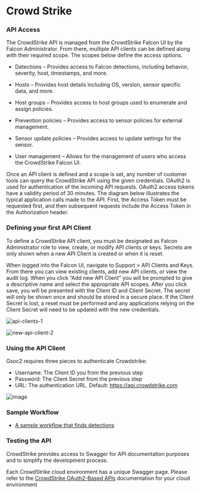 # Crowd Strike 

### API Access 

The CrowdStrike API is managed from the CrowdStrike Falcon UI by the Falcon Administrator. From there, multiple API clients can be defined along with their required scope. The scopes below define the access options.

* Detections – Provides access to Falcon detections, including behavior, severity, host, timestamps, and more.

* Hosts – Provides host details including OS, version, sensor specific data, and more.

* Host groups – Provides access to host groups used to enumerate and assign policies.

* Prevention policies – Provides access to sensor policies for external management.

* Sensor update policies – Provides access to update settings for the sensor.

* User management – Allows for the management of users who access the CrowdStrike Falcon UI.

Once an API client is defined and a scope is set, any number of customer tools can query the CrowdStrike API using the given credentials. OAuth2 is used for authentication of the incoming API requests. OAuth2 access tokens have a validity period of 30 minutes. The diagram below illustrates the typical application calls made to the API. First, the Access Token must be requested first, and then subsequent requests include the Access Token in the Authorization header.

### Defining your first API Client

To define a CrowdStrike API client, you must be designated as Falcon Administrator role to view, create, or modify API clients or keys. Secrets are only shown when a new API Client is created or when it is reset.

When logged into the Falcon UI, navigate to Support > API Clients and Keys. From there you can view existing clients, add new API clients, or view the audit log. When you click “Add new API Client” you will be prompted to give a descriptive name and select the appropriate API scopes. After you click save, you will be presented with the Client ID and Client Secret. The secret will only be shown once and should be stored in a secure place. If the Client Secret is lost, a reset must be performed and any applications relying on the Client Secret will need to be updated with the new credentials.

![api-clients-1](https://user-images.githubusercontent.com/58112539/191856590-d60ed0fd-3d4e-47d5-b309-985f6cb97890.png)

![new-api-client-2](https://user-images.githubusercontent.com/58112539/191856604-e4274c8c-4ef8-4465-ab2d-4e01272c9a6b.png)

### Using the API Client
Gsoc2 requires three pieces to authenticate Crowdstrike:
- Username: The Client ID you from the previous step
- Password: The Client Secret from the previous step
- URL: The authentication URL. Default: https://api.crowdstrike.com

![image](https://user-images.githubusercontent.com/5719530/196212509-564b83f4-49c1-4e7e-ac8b-2042972d9997.png)

### Sample Workflow
- [A sample workflow that finds detections](https://soc2.khulnasoft.com/workflows/fc5d4055-4b42-400a-9c57-ae962db163a9?queryID=d899bae329350cd33d62182378ba47ef)

### Testing the API

CrowdStrike provides access to Swagger for API documentation purposes and to simplify the development process.

Each CrowdStrike cloud environment has a unique Swagger page. Please refer to the [CrowdStrike OAuth2-Based APIs](https://falcon.crowdstrike.com/documentation/46/crowdstrike-oauth2-based-apis) documentation for your cloud environment
